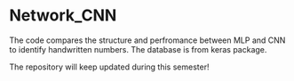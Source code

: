 # Network_CNN
The code compares the structure and perfromance between MLP and CNN to identify handwritten numbers. The database is from keras package. 


The repository will keep updated during this semester!
